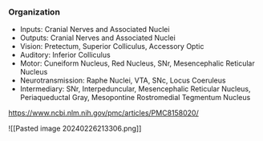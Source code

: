 ### Organization
- Inputs: Cranial Nerves and Associated Nuclei
- Outputs: Cranial Nerves and Associated Nuclei
- Vision: Pretectum, Superior Colliculus, Accessory Optic
- Auditory: Inferior Colliculus
- Motor: Cuneiform Nucleus, Red Nucleus, SNr, Mesencephalic Reticular Nucleus
- Neurotransmission: Raphe Nuclei, VTA, SNc, Locus Coeruleus
- Intermediary: SNr, Interpeduncular, Mesencephalic Reticular Nucleus, Periaqueductal Gray, Mesopontine Rostromedial Tegmentum Nucleus

https://www.ncbi.nlm.nih.gov/pmc/articles/PMC8158020/

![[Pasted image 20240226213306.png]]

